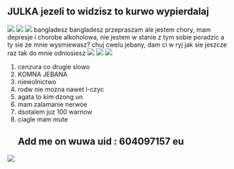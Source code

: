 ## JULKA jezeli to widzisz to kurwo wypierdalaj
![](https://media.discordapp.net/attachments/1083829372936536087/1369391392320913509/image.png?ex=681bb09d&is=681a5f1d&hm=fa2f25212f41adb3b2d305053f8224332ab3ced1e2ccfce3ca6a4bb8427dade6&=&format=webp&quality=lossless&width=525&height=438) 
![](https://media.discordapp.net/attachments/1083829372936536087/1369392870666010725/image.png?ex=681bb1fe&is=681a607e&hm=d13c31c38dc5b2d576b46184a1f26e15cf9deacfd6292e721f80418704a204f5&=&format=webp&quality=lossless&width=449&height=27)
![](https://media.discordapp.net/attachments/1083829372936536087/1369392870666010725/image.png?ex=681bb1fe&is=681a607e&hm=d13c31c38dc5b2d576b46184a1f26e15cf9deacfd6292e721f80418704a204f5&=&format=webp&quality=lossless&width=449&height=270)
bangladesz bangladesz
przepraszam ale jestem chory, mam depresje i chorobe alkoholowa, nie jestem w stanie z tym sobie poradzic a ty sie ze mnie wysmiewasz? chuj cwelu jebany, dam ci w ryj jak sie jeszcze raz tak do mnie odniosiesz
![](https://media.discordapp.net/attachments/1083829372936536087/1363913836226281573/latest.png?ex=6807c33e&is=680671be&hm=d9111607b3d4830fbab51fb7647cc72a2fb32a1fbbf25202c385f929c82d10b8&=&format=webp&quality=lossless&width=765&height=510)
![](https://media.discordapp.net/attachments/1327625336921526432/1360674733456097444/20240724_120928.png?ex=6809d258&is=680880d8&hm=f389ae30c7e1a470ae285b6dd751a2b820493652988a8e62b0a256f766a865a6&=&format=webp&quality=lossless&width=710&height=666) ![](https://i.pinimg.com/736x/cc/7e/cc/cc7ecc05237d57afd64c336d8d3bbbce.jpg)
1. cenzura co drugie slowo
2. KOMNA JEBANA
3. niewolnictwo
4. rodw nie mozna nawet l-czyc
5. agata to kim dzong un
6. mam zalamanie nerwoe
7. dsotalem juz 100 warnow
8. ciagle mam mute
   ## Add me on wuwa uid : 604097157 eu 
![](https://media.discordapp.net/attachments/1270442683009339475/1368687472565026847/image.png?ex=6819210a&is=6817cf8a&hm=94dcbedd94d4c672ea5452bf1e24950502f580c8c3d030c6964da80594c749a1&=&format=webp&quality=lossless&width=688&height=386)
